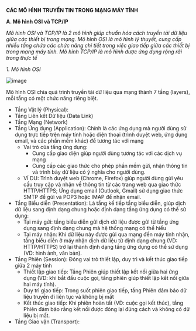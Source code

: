 **CÁC MÔ HÌNH TRUYỀN TIN TRONG MẠNG MÁY TÍNH**

**A. Mô hình OSI và TCP/IP**

*Mô hình OSI và TCP/IP là 2 mô hình giúp chuẩn hóa cách truyền tải dữ liệu giữa các thiết bị trong mạng. Mô hình OSI là mô hình lý thuyết, cung cấp nhiều tầng chứa các chức năng chi tiết trong việc giao tiếp giữa các thiết bị trong mạng máy tính. Mô hình TCP/IP là mô hình được ứng dụng rộng rãi trong thực tế*

*1. Mô hình OSI*

  ![image](https://github.com/user-attachments/assets/94f81852-11b8-43ff-8612-5045f37d28b4)

Mô hình OSI chia quá trình truyền tải dữ liệu qua mạng thành 7 tầng (layers), mỗi tầng có một chức năng riêng biệt.
- Tầng Vật lý (Physical):
- Tầng Liên kết Dữ liệu (Data Link)
- Tầng Mạng (Network)
- Tầng Ứng dụng (Application): Chính là các ứng dụng mà người dùng sử dụng trực tiếp trên máy tính hoặc điện thoại (trình duyệt web, ứng dụng email, và các phần mềm khác) để tương tác với mạng 
  - Vai trò của tầng ứng dụng:
    - Cung cấp giao diện giúp người dùng tương tác với các dịch vụ mạng
    - Cung cấp các giao thức cho phép phần mềm gửi, nhận thông tin và trình bày dữ liệu có ý nghĩa cho người dùng.
  - VÍ DU: Trình duyệt web (Chrome, Firefox) giúp người dùng gửi yêu cầu truy cập và nhận về thông tin từ các trang web qua giao thức HTTP/HTTPS; Ứng dụng email (Outlook, Gmail) sử dụng giao thức SMTP để gửi và POP3 hoặc IMAP để nhận email.
- Tầng Biểu diễn (Presentation): Là tầng kế tiếp tầng biểu diễn, giúp dịch dữ liệu sang định dạng chung hoặc định dạng tầng ứng dụng có thể sử dụng:
  - Tại máy gửi: tầng biểu diễn gửi dịch dữ liệu được gửi từ tầng ứng dụng sang định dạng chung mà hệ thống mạng có thể hiểu
  - Tại máy nhận: Khi dữ liệu này được gửi qua mạng đến máy tính nhận, tầng biểu diễn ở máy nhận dịch dữ liệu từ định dạng chung (VD: HTTP/HTTPS) trở lại thành định dạng tầng ứng dụng có thể sử dụng (VD: hình ảnh, văn bản).
- Tầng Phiên (Session): Đóng vai trò thiết lập, duy trì và kết thúc giao tiếp giữa 2 máy tính
  - Thiết lập giao tiếp: Tầng Phiên giúp thiết lập kết nối giữa hai ứng dụng (VD: khi bắt đầu cuộc gọi, tầng phiên giúp thiết lập kết nối giữa hai máy tính).
  - Duy trì giao tiếp: Trong suốt phiên giao tiếp, tầng Phiên đảm bảo dữ liệu truyền đi liên tục và không bị mất
  - Kết thúc giao tiếp: Khi phiên hoàn tất (VD: cuộc gọi kết thúc), tầng Phiên đảm bảo rằng kết nối được đóng lại đúng cách và không có dữ liệu bị mất.
- Tầng Giao vận (Transport): 
  


  
